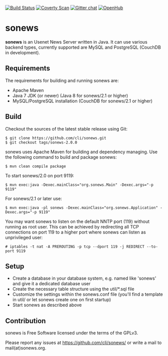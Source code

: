 [![Build Status](https://travis-ci.org/cli/sonews.svg?branch=master)](https://travis-ci.org/cli/sonews)
[![Coverty Scan](https://scan.coverity.com/projects/2030/badge.svg)](https://scan.coverity.com/projects/2030)
[![Gitter chat](https://badges.gitter.im/cli/sonews.png)](https://gitter.im/cli/sonews)
[![OpenHub](https://www.openhub.net/p/sonews/widgets/project_thin_badge.gif)](https://www.openhub.net/p/sonews/)

sonews
======

**sonews** is an Usenet News Server written in Java. It can use various 
backend types, currently supported are MySQL and PostgreSQL (CouchDB in development).

Requirements
------------

The requirements for building and running sonews are:

* Apache Maven
* Java 7 JDK (or newer) (Java 8 for sonews/2.1 or higher)
* MySQL/PostgreSQL installation (CouchDB for sonews/2.1 or higher)

Build
-----

Checkout the sources of the latest stable release using Git:

    $ git clone https://github.com/cli/sonews.git
    $ git checkout tags/sonews-2.0.0

sonews uses Apache Maven for building and dependency managing.
Use the following command to build and package sonews:

    $ mvn clean compile package


To start sonews/2.0 on port 9119:

    $ mvn exec:java -Dexec.mainClass="org.sonews.Main" -Dexec.args="-p 9119"

For sonews/2.1 or later use:

    $ mvn exec:java -pl sonews -Dexec.mainClass="org.sonews.Application" -Dexec.args="-p 9119"

You may want sonews to listen on the default NNTP port (119) without running as
root user. This can be achieved by redirecting all TCP connections on port 119
to a higher port where sonews can listen as unprivileged user:

 	# iptables -t nat -A PREROUTING -p tcp --dport 119 -j REDIRECT --to-port 9119

Setup
-----

* Create a database in your database system, e.g. named like 'sonews' and give it a
  dedicated database user
* Create the necessary table structure using the util/*.sql file
* Customize the settings within the sonews.conf file (you'll find a template in util/
  or let sonews create one on first startup)
* Start sonews as described above

Contribution
-------------

sonews is Free Software licensed under the terms of the GPLv3.

Please report any issues at https://github.com/cli/sonews/ or write a mail to
mail(at)sonews.org. 
